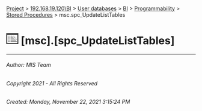 #### 

[Project](../../../../../index.md) > [192.168.19.120\\BI](../../../../index.md) > [User databases](../../../index.md) > [BI](../../index.md) > [Programmability](../index.md) > [Stored Procedures](Stored_Procedures.md) > msc.spc_UpdateListTables

# ![Stored Procedures](../../../../../Images/StoredProcedure32.png) [msc].[spc_UpdateListTables]

---

###### Author:  MIS Team

###### Copyright 2021 - All Rights Reserved

###### Created: Monday, November 22, 2021 3:15:24 PM

